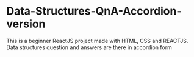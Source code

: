 # Data-Structures-QnA-Accordion-version
This is a beginner ReactJS project made with HTML, CSS and REACTJS.  Data structures  question and answers are there in accordion form
